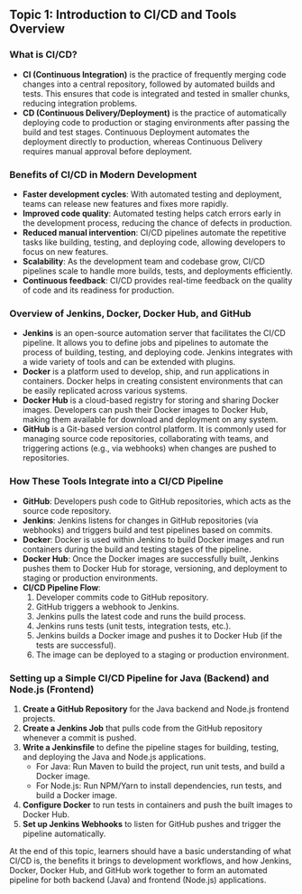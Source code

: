 ## Topic 1: Introduction to CI/CD and Tools Overview

### What is CI/CD?

- **CI (Continuous Integration)** is the practice of frequently merging code changes into a central repository, followed by automated builds and tests. This ensures that code is integrated and tested in smaller chunks, reducing integration problems.
- **CD (Continuous Delivery/Deployment)** is the practice of automatically deploying code to production or staging environments after passing the build and test stages. Continuous Deployment automates the deployment directly to production, whereas Continuous Delivery requires manual approval before deployment.

### Benefits of CI/CD in Modern Development

- **Faster development cycles**: With automated testing and deployment, teams can release new features and fixes more rapidly.
- **Improved code quality**: Automated testing helps catch errors early in the development process, reducing the chance of defects in production.
- **Reduced manual intervention**: CI/CD pipelines automate the repetitive tasks like building, testing, and deploying code, allowing developers to focus on new features.
- **Scalability**: As the development team and codebase grow, CI/CD pipelines scale to handle more builds, tests, and deployments efficiently.
- **Continuous feedback**: CI/CD provides real-time feedback on the quality of code and its readiness for production.

### Overview of Jenkins, Docker, Docker Hub, and GitHub

- **Jenkins** is an open-source automation server that facilitates the CI/CD pipeline. It allows you to define jobs and pipelines to automate the process of building, testing, and deploying code. Jenkins integrates with a wide variety of tools and can be extended with plugins.
- **Docker** is a platform used to develop, ship, and run applications in containers. Docker helps in creating consistent environments that can be easily replicated across various systems.
- **Docker Hub** is a cloud-based registry for storing and sharing Docker images. Developers can push their Docker images to Docker Hub, making them available for download and deployment on any system.
- **GitHub** is a Git-based version control platform. It is commonly used for managing source code repositories, collaborating with teams, and triggering actions (e.g., via webhooks) when changes are pushed to repositories.

### How These Tools Integrate into a CI/CD Pipeline

- **GitHub**: Developers push code to GitHub repositories, which acts as the source code repository.
- **Jenkins**: Jenkins listens for changes in GitHub repositories (via webhooks) and triggers build and test pipelines based on commits.
- **Docker**: Docker is used within Jenkins to build Docker images and run containers during the build and testing stages of the pipeline.
- **Docker Hub**: Once the Docker images are successfully built, Jenkins pushes them to Docker Hub for storage, versioning, and deployment to staging or production environments.
- **CI/CD Pipeline Flow**:
    1. Developer commits code to GitHub repository.
    2. GitHub triggers a webhook to Jenkins.
    3. Jenkins pulls the latest code and runs the build process.
    4. Jenkins runs tests (unit tests, integration tests, etc.).
    5. Jenkins builds a Docker image and pushes it to Docker Hub (if the tests are successful).
    6. The image can be deployed to a staging or production environment.

### Setting up a Simple CI/CD Pipeline for Java (Backend) and Node.js (Frontend)

1. **Create a GitHub Repository** for the Java backend and Node.js frontend projects.
2. **Create a Jenkins Job** that pulls code from the GitHub repository whenever a commit is pushed.
3. **Write a Jenkinsfile** to define the pipeline stages for building, testing, and deploying the Java and Node.js applications.
    - For Java: Run Maven to build the project, run unit tests, and build a Docker image.
    - For Node.js: Run NPM/Yarn to install dependencies, run tests, and build a Docker image.
4. **Configure Docker** to run tests in containers and push the built images to Docker Hub.
5. **Set up Jenkins Webhooks** to listen for GitHub pushes and trigger the pipeline automatically.

At the end of this topic, learners should have a basic understanding of what CI/CD is, the benefits it brings to development workflows, and how Jenkins, Docker, Docker Hub, and GitHub work together to form an automated pipeline for both backend (Java) and frontend (Node.js) applications.
